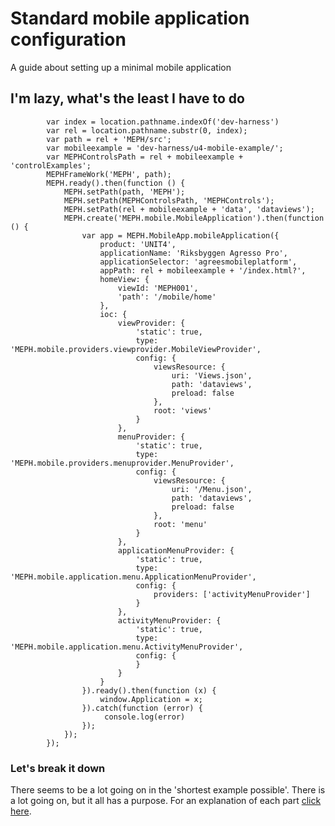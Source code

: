 ﻿# Standard mobile application configuration

A guide about setting up a minimal mobile application


## I'm lazy, what's the least I have to do

			var index = location.pathname.indexOf('dev-harness')
			var rel = location.pathname.substr(0, index);
			var path = rel + 'MEPH/src';
			var mobileexample = 'dev-harness/u4-mobile-example/';
			var MEPHControlsPath = rel + mobileexample + 'controlExamples';
			MEPHFrameWork('MEPH', path);
			MEPH.ready().then(function () {
				MEPH.setPath(path, 'MEPH');
				MEPH.setPath(MEPHControlsPath, 'MEPHControls');
				MEPH.setPath(rel + mobileexample + 'data', 'dataviews');
				MEPH.create('MEPH.mobile.MobileApplication').then(function () {
					var app = MEPH.MobileApp.mobileApplication({
						product: 'UNIT4',
						applicationName: 'Riksbyggen Agresso Pro',
						applicationSelector: 'agreesmobileplatform',
						appPath: rel + mobileexample + '/index.html?',
						homeView: {
							viewId: 'MEPH001',
							'path': '/mobile/home'
						},
						ioc: {
							viewProvider: {
								'static': true,
								type: 'MEPH.mobile.providers.viewprovider.MobileViewProvider',
								config: {
									viewsResource: {
										uri: 'Views.json',
										path: 'dataviews',
										preload: false
									},
									root: 'views'
								}
							},
							menuProvider: {
								'static': true,
								type: 'MEPH.mobile.providers.menuprovider.MenuProvider',
								config: {
									viewsResource: {
										uri: '/Menu.json',
										path: 'dataviews',
										preload: false
									},
									root: 'menu'
								}
							},
							applicationMenuProvider: {
								'static': true,
								type: 'MEPH.mobile.application.menu.ApplicationMenuProvider',
								config: {
									providers: ['activityMenuProvider']
								}
							},
							activityMenuProvider: {
								'static': true,
								type: 'MEPH.mobile.application.menu.ActivityMenuProvider',
								config: {
								}
							}
						}
					}).ready().then(function (x) {
						window.Application = x;
					}).catch(function (error) {
						 console.log(error)
					});
				});
			}); 

### Let's break it down

There seems to be a lot going on in the 'shortest example possible'. There is a lot going on, but it all has a purpose. For an explanation of each part [click here](#!/guide/getting_started).